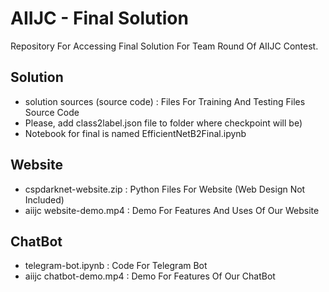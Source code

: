 # AIIJC - Final Solution
Repository For Accessing Final Solution For Team Round Of AIIJC Contest.

## Solution
- solution sources (source code) : Files For Training And Testing Files Source Code
- Please, add class2label.json file to folder where checkpoint will be)
- Notebook for final is named EfficientNetB2Final.ipynb

## Website
- cspdarknet-website.zip : Python Files For Website (Web Design Not Included)
- aiijc website-demo.mp4 : Demo For Features And Uses Of Our Website

## ChatBot
- telegram-bot.ipynb : Code For Telegram Bot 
- aiijc chatbot-demo.mp4 : Demo For Features Of Our ChatBot

